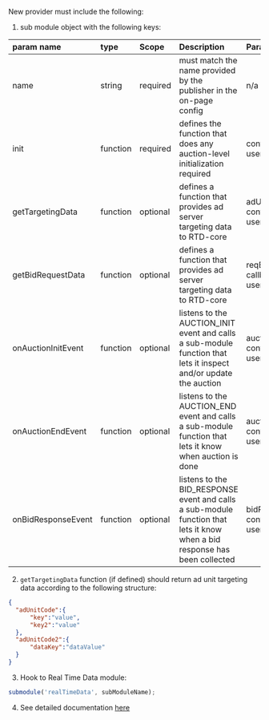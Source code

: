 New provider must include the following:

1. sub module object with the following keys:

|  param name | type  | Scope | Description | Params |
| :------------ | :------------ | :------ | :------ | :------ |
| name  | string  | required | must match the name provided by the publisher in the on-page config | n/a |
|  init | function | required | defines the function that does any auction-level initialization required | config, userConsent |
|  getTargetingData  | function | optional | defines a function that provides ad server targeting data to RTD-core | adUnitArray, config, userConsent |
|  getBidRequestData  | function | optional | defines a function that provides ad server targeting data to RTD-core | reqBidsConfigObj, callback, config, userConsent  |
|  onAuctionInitEvent | function | optional | listens to the AUCTION_INIT event and calls a sub-module function that lets it inspect and/or update the auction | auctionDetails, config, userConsent |
|  onAuctionEndEvent | function |optional | listens to the AUCTION_END event and calls a sub-module function that lets it know when auction is done | auctionDetails, config, userConsent |
|  onBidResponseEvent | function |optional | listens to the BID_RESPONSE event and calls a sub-module function that lets it know when a bid response has been collected | bidResponse, config, userConsent |

2. `getTargetingData` function (if defined) should return ad unit targeting data according to the following structure:
```json
{
  "adUnitCode":{
      "key":"value",
      "key2":"value"
  },
  "adUnitCode2":{
      "dataKey":"dataValue"
  }
}
``` 

3. Hook to Real Time Data module:
```javascript
submodule('realTimeData', subModuleName);
```

4. See detailed documentation [here](https://docs.prebid.org/dev-docs/add-rtd-submodule.html)
